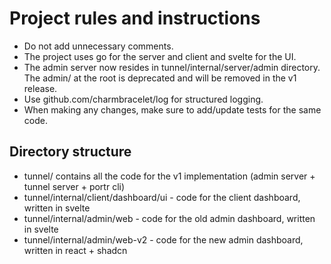 # Project rules and instructions

- Do not add unnecessary comments.
- The project uses go for the server and client and svelte for the UI.
- The admin server now resides in tunnel/internal/server/admin directory. The admin/ at the root is deprecated and will be removed in the v1 release.
- Use github.com/charmbracelet/log for structured logging.
- When making any changes, make sure to add/update tests for the same code.

## Directory structure
- tunnel/ contains all the code for the v1 implementation (admin server + tunnel server + portr cli)
- tunnel/internal/client/dashboard/ui - code for the client dashboard, written in svelte
- tunnel/internal/admin/web - code for the old admin dashboard, written in svelte
- tunnel/internal/admin/web-v2 - code for the new admin dashboard, written in react + shadcn
